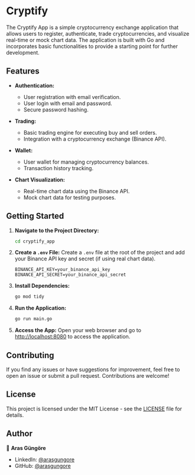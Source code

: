 # Cryptify

The Cryptify App is a simple cryptocurrency exchange application that allows users to register, authenticate, trade cryptocurrencies, and visualize real-time or mock chart data. The application is built with Go and incorporates basic functionalities to provide a starting point for further development.



## Features

- **Authentication:**
  - User registration with email verification.
  - User login with email and password.
  - Secure password hashing.

- **Trading:**
  - Basic trading engine for executing buy and sell orders.
  - Integration with a cryptocurrency exchange (Binance API).

- **Wallet:**
  - User wallet for managing cryptocurrency balances.
  - Transaction history tracking.

- **Chart Visualization:**
  - Real-time chart data using the Binance API.
  - Mock chart data for testing purposes.



## Getting Started

1. **Navigate to the Project Directory:**
   ```bash
   cd cryptify_app
   ```

2. **Create a `.env` File:**
   Create a `.env` file at the root of the project and add your Binance API key and secret (if using real chart data).
   ```env
   BINANCE_API_KEY=your_binance_api_key
   BINANCE_API_SECRET=your_binance_api_secret
   ```

3. **Install Dependencies:**
   ```bash
   go mod tidy
   ```

4. **Run the Application:**
   ```bash
   go run main.go
   ```

5. **Access the App:**
   Open your web browser and go to [http://localhost:8080](http://localhost:8080) to access the application.



## Contributing

If you find any issues or have suggestions for improvement, feel free to open an issue or submit a pull request. Contributions are welcome!



## License

This project is licensed under the MIT License - see the [LICENSE](LICENSE) file for details.



## Author

👤 **Aras Güngöre**

- LinkedIn: [@arasgungore](https://www.linkedin.com/in/arasgungore)
- GitHub: [@arasgungore](https://github.com/arasgungore)
